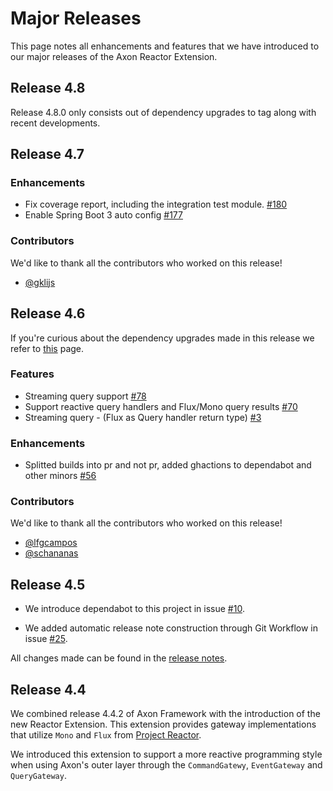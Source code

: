# Major Releases

This page notes all enhancements and features that we have introduced to our major releases of the Axon Reactor Extension.

## Release 4.8

Release 4.8.0 only consists out of dependency upgrades to tag along with recent developments.

## Release 4.7

### Enhancements

- Fix coverage report, including the integration test module. [#180](https://github.com/AxonFramework/extension-reactor/pull/180)
- Enable Spring Boot 3 auto config [#177](https://github.com/AxonFramework/extension-reactor/pull/177)

### Contributors

We'd like to thank all the contributors who worked on this release!

- [@gklijs](https://github.com/gklijs)

## Release 4.6

If you're curious about the dependency upgrades made in this release we refer to [this](https://github.com/AxonFramework/extension-reactor/releases/tag/axon-reactor-4.6.0) page.

### Features

- Streaming query support [#78](https://github.com/AxonFramework/extension-reactor/pull/78)
- Support reactive query handlers and Flux/Mono query results [#70](https://github.com/AxonFramework/extension-reactor/issues/70)
- Streaming query - (Flux as Query handler return type) [#3](https://github.com/AxonFramework/extension-reactor/issues/3)

### Enhancements

- Splitted builds into pr and not pr, added ghactions to dependabot and other minors [#56](https://github.com/AxonFramework/extension-reactor/pull/56)

### Contributors

We'd like to thank all the contributors who worked on this release!

- [@lfgcampos](https://github.com/lfgcampos)
- [@schananas](https://github.com/schananas)

## Release 4.5

* We introduce dependabot to this project in issue [#10](https://github.com/AxonFramework/extension-reactor/pull/10).

* We added automatic release note construction through Git Workflow in issue [#25](https://github.com/AxonFramework/extension-reactor/pull/25). 

All changes made can be found in the [release notes](https://github.com/AxonFramework/extension-reactor/releases/tag/axon-reactor-4.5).

## Release 4.4

We combined release 4.4.2 of Axon Framework with the introduction of the new Reactor Extension.
This extension provides gateway implementations that utilize `Mono` and `Flux` from [Project Reactor](https://projectreactor.io/).

We introduced this extension to support a more reactive programming style when using Axon's outer layer through the `CommandGatewy`, `EventGateway` and `QueryGateway`.